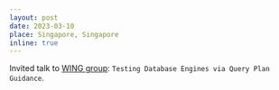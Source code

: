 ```yaml
---
layout: post
date: 2023-03-10
place: Singapore, Singapore
inline: true
---
```


Invited talk to [WING group](https://wing.comp.nus.edu.sg/): `Testing Database Engines via Query Plan Guidance`.